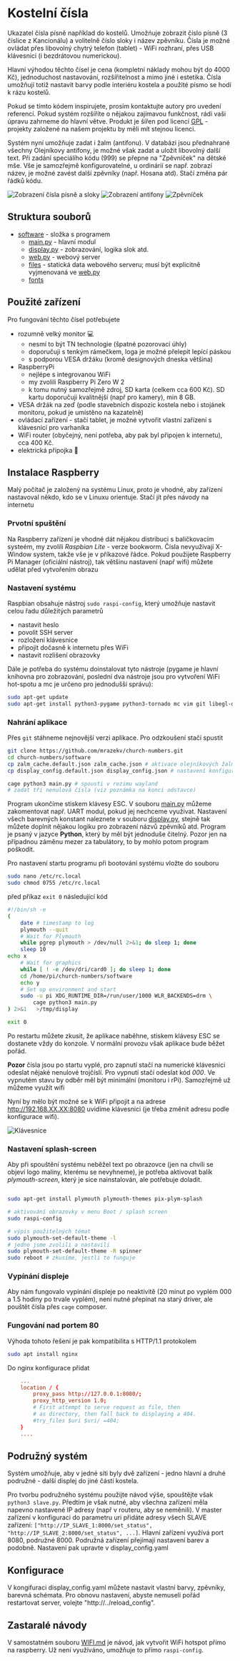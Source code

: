 # Kostelní čísla
Ukazatel čísla písně například do kostelů. Umožńuje zobrazit číslo písně (3 číslice z Kancionálu) a volitelně číslo sloky i název zpěvníku. Čísla je možné ovládat přes libovolný chytrý telefon (tablet) - WiFi rozhraní, přes USB klávesnici (i bezdrátovou numerickou).

Hlavní výhodou těchto čísel je cena (kompletní náklady mohou být do 4000 Kč), jednoduchost nastavování, rozšířitelnost a mimo jiné i estetika. Čísla umožňují totiž nastavit barvy podle interiéru kostela a použité písmo se hodí k rázu kostelů.

Pokud se tímto kódem inspirujete, prosím kontaktujte autory pro uvedení referencí. Pokud systém rozšíříte o nějakou zajímavou funkčnost, rádi vaši úpravu zahrneme do hlavní větve. Produkt je šířen pod licencí [GPL](LICENSE) - projekty založené na našem projektu by měli mít stejnou licenci.

Systém nyní umožňuje zadat i žalm (antifonu). V databázi jsou přednahrané všechny Olejníkovy antifony, je možné však zadat a uložit libovolný další text. Při zadání speciálího kódu (999) se přepne na "Zpěvníček" na dětské mše. Vše je samozřejmě konfigurovatelné, u ordinárií se např. zobrazí název, je možné zavést další zpěvníky (např. Hosana atd). Stačí změna pár řádků kódu.

![Zobrazení čísla písně a sloky](img/cislo.jpg)
![Zobrazení antifony](img/zalm.jpg)
![Zpěvníček](img/zpevnicek.jpg)


## Struktura souborů
 - [software](software) - složka s programem
   - [main.py](software/main.py) - hlavní modul
   - [display.py](software/display.py) - zobrazování, logika slok atd.
   - [web.py](software/web.py) - webový server
   - [files](software/files) - statická data webového serveru; musí být explicitně vyjmenovaná ve [web.py](software/web.py)
   - [fonts](software/fonts) 
   
   
## Použité zařízení
Pro fungování těchto čísel potřebujete
 - rozumně velký monitor :computer:
    - nesmí to být TN technologie (špatné pozorovací úhly)
    - doporučuji s tenkým rámečkem, loga je možné přelepit lepící páskou
    - s podporou VESA držáku (kromě designových dneska většina)
 - RaspberryPi 
    - nejlépe s integrovanou WiFi
    - my zvolili Raspberry Pi Zero W 2
    - k tomu nutný samozřejmě zdroj, SD karta (celkem cca 600 Kč). SD kartu doporučuji kvalitnější (např pro kamery), min 8 GB.
 - VESA držák na zeď (podle stavebních dispozic kostela nebo i stojánek monitoru, pokud je umístěno na kazatelně)
 - ovládací zařízení - stačí tablet, je možné vytvořit vlastní zařízení s klávesnicí pro varhaníka
 - WiFi router (obyčejný, není potřeba, aby pak byl připojen k internetu), cca 400 Kč.
 - elektrická přípojka :electric_plug:

## Instalace Raspberry
Malý počítač je založený na systému Linux, proto je vhodné, aby zařízení nastavoval někdo, kdo se v Linuxu orientuje. Stačí jít přes návody na internetu

### Prvotní spuštění
Na Raspberry zařízení je vhodné dát nějakou distribuci s baličkovacím systeém, my zvolili *Raspbian Lite* - verze bookworm. Čísla nevyužívají X-Window system, takže vše je v příkazové řádce. Pokud použijete Raspberry Pi Manager (oficiální nástroj), tak většinu nastavení (např wifi) můžete udělat před vytvořením obrazu

### Nastavení systému
Raspbian obsahuje nástroj `sudo raspi-config`, který umožňuje nastavit celou řadu důležitých parametrů

  - nastavit heslo
  - povolit SSH server
  - rozložení klávesnice
  - připojit dočasně k internetu přes WiFi
  - nastavit rozlišení obrazovky

Dále je potřeba do systému doinstalovat tyto nástroje (pygame je hlavní knihovna pro zobrazování, poslední dva nástroje jsou pro vytvoření WiFi hot-spotu a mc je určeno pro jednodušší správu):

```sh
sudo apt-get update
sudo apt-get install python3-pygame python3-tornado mc vim git libegl-dev cage wlr-randr python3-yaml
```

### Nahrání aplikace
Přes `git` stáhneme nejnovější verzi aplikace. Pro odzkoušení stačí spustit

```sh
git clone https://github.com/mrazekv/church-numbers.git
cd church-numbers/software
cp zalm_cache.default.json zalm_cache.json # aktivace olejníkových žalmů
cp display_config.default.json display_config.json # nastavení konfigurae

cage python3 main.py # spousti v rezimu wayland
# zadat tři nenulová čísla (viz poznámka na konci odstavce)
```

Program ukončíme stiskem klávesy ESC. V souboru [main.py](software/main.py) můžeme zakomentovat např. UART modul, pokud jej nechceme využivat. Nastavení všech barevných konstant naleznete v souboru [display.py](software/display.py), stejně tak můžete doplnit nějakou logiku pro zobrazení názvů zpěvníků atd. Program je psaný v jazyce **Python**, který by měl být jednoduše čitelný. Pozor jen na případnou záměnu mezer za tabulátory, to by mohlo potom program poškodit.

Pro nastavení startu programu při bootování systému vložte do souboru

```sh  
sudo nano /etc/rc.local
sudo chmod 0755 /etc/rc.local
```

před příkaz `exit 0` následující kód
     
```sh
#!/bin/sh -e
(
    date # timestamp to log
    plymouth --quit
    # Wait for Plymouth
    while pgrep plymouth > /dev/null 2>&1; do sleep 1; done
    sleep 10
echo x
    # Wait for graphics
    while [ ! -e /dev/dri/card0 ]; do sleep 1; done
    cd /home/pi/church-numbers/software
    echo y
    # Set up environment and start
    sudo -u pi XDG_RUNTIME_DIR=/run/user/1000 WLR_BACKENDS=drm \
        cage python3 main.py
) 2>&1   >/tmp/display

exit 0
```

Po restartu můžete zkusit, že aplikace naběhne, stiskem klávesy ESC se dostanete vždy do konzole. V normální provozu však aplikace bude běžet pořád.

**Pozor** čísla jsou po startu vyplé, pro zapnutí stačí na numerické klávesnici odeslat nějaké nenulové trojčíslí. Pro vypnutí stačí odeslat kód *000*. Ve vypnutém stavu by odběr měl být minimální (monitoru i rPi). Samozřejmě už můžeme využít wifi

Nyní by mělo být možné se k WiFi připojit a na adrese http://192.168.XX.XX:8080  uvidíme klávesnici (je třeba změnit adresu podle konfigurace wifi).

![Klávesnice](img/klavesnice.png)


### Nastavení splash-screen
Aby při spouštění systému neběžel text po obrazovce (jen na chvíli se objeví logo maliny, kterému se nevyhneme), je potřeba aktivovat balík *plymouth-screen*, který je sice nainstalován, ale potřebuje doladit. 


```bash

sudo apt-get install plymouth plymouth-themes pix-plym-splash

# aktivování obrazovky v menu Boot / splash screen
sudo raspi-config

# výpis použitelných témat
sudo plymouth-set-default-theme -l
# jedno jsme zvolili a nastavili
sudo plymouth-set-default-theme -R spinner
sudo reboot # zkusíme, jestli to funguje
```

### Vypínání displeje
Aby nám fungovalo vypínání displeje po neaktivitě (20 minut po vyplém 000 a 1.5 hodiny po trvale vyplém),  není nutné přepínat na starý driver, ale pouštět čísla přes `cage` composer. 



### Fungování nad portem 80
Výhoda tohoto řešení je pak kompatibilita s HTTP/1.1 protokolem
```sh 
sudo apt install nginx
```

Do nginx konfigurace přidat
```conf
    ...
    location / {
        proxy_pass http://127.0.0.1:8080/;
        proxy_http_version 1.0;
        # First attempt to serve request as file, then
        # as directory, then fall back to displaying a 404.
        #try_files $uri $uri/ =404;
    }
    ....
```


## Podružný systém
Systém umožňuje, aby v jedné síti byly dvě zařízení - jedno hlavní a druhé podružné - další displej do jiné části kostela.

Pro tvorbu podružného systému použijte návod výše, spouštějte však `python3 slave.py`. Předtím je však nutné, aby všechna zařízení měla napevno nastavené IP adresy (např v routeru, aby se neměnili). V master zařízení v konfiguraci do parametru uri přidáte adresy všech SLAVE zařízení: `["http://IP_SLAVE_1:8000/set_status", "http://IP_SLAVE_2:8000/set_status", ...]`. Hlavní zařízení využívá port 8080, podružné 8000. Podružná zařízení přejímají nastavení barev a podobně. Nastavení pak upravte v display_config.yaml

## Konfigurace
V kongifuraci display_config.yaml můžete nastavit vlastní barvy, zpěvníky, barevná schémata. Pro obnovu nastavení, abyste nemuseli pořád restartovat server, volejte "http://../reload_config".


## Zastaralé návody
V samostatném souboru [WIFI.md](WIFI.md) je návod, jak vytvořit WiFi hotspot přímo na raspberry. Už není využíváno, umožňuje to přímo `raspi-config`.